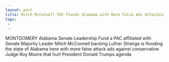 ```yaml
---
layout: post
title: Mitch McConnell PAC Floods Alabama with More False Ads Attacking Roy Moore President Trumps Agenda
tags:
 -
---
```

MONTGOMERY Alabama  Senate Leadership Fund a PAC affiliated with Senate Majority Leader Mitch McConnell backing Luther Strange is flooding the state of Alabama here with more false attack ads against conservative Judge Roy Moore that hurt President Donald Trumps agenda
